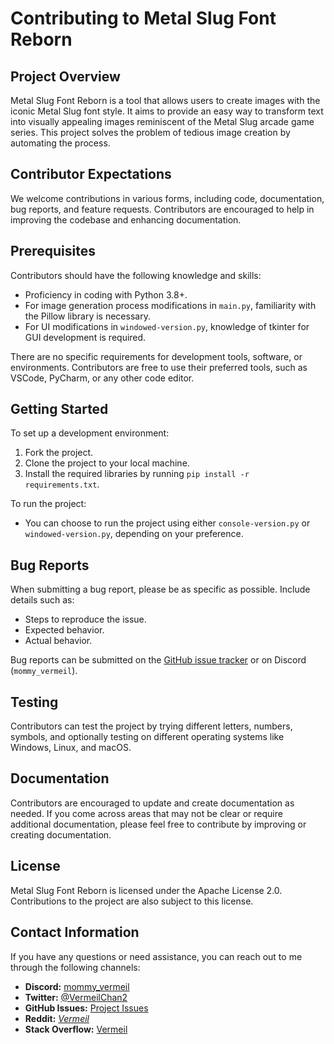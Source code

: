 # Contributing to Metal Slug Font Reborn

## Project Overview

Metal Slug Font Reborn is a tool that allows users to create images with the iconic Metal Slug font style. It aims to provide an easy way to transform text into visually appealing images reminiscent of the Metal Slug arcade game series. This project solves the problem of tedious image creation by automating the process.

## Contributor Expectations

We welcome contributions in various forms, including code, documentation, bug reports, and feature requests. Contributors are encouraged to help in improving the codebase and enhancing documentation.

## Prerequisites

Contributors should have the following knowledge and skills:
- Proficiency in coding with Python 3.8+.
- For image generation process modifications in `main.py`, familiarity with the Pillow library is necessary.
- For UI modifications in `windowed-version.py`, knowledge of tkinter for GUI development is required.

There are no specific requirements for development tools, software, or environments. Contributors are free to use their preferred tools, such as VSCode, PyCharm, or any other code editor.

## Getting Started

To set up a development environment:
1. Fork the project.
2. Clone the project to your local machine.
3. Install the required libraries by running `pip install -r requirements.txt`.

To run the project:
- You can choose to run the project using either `console-version.py` or `windowed-version.py`, depending on your preference.

## Bug Reports

When submitting a bug report, please be as specific as possible. Include details such as:
- Steps to reproduce the issue.
- Expected behavior.
- Actual behavior.

Bug reports can be submitted on the [GitHub issue tracker](https://github.com/VermeilChan/MetalSlugFontReborn/issues) or on Discord (`mommy_vermeil`).

## Testing

Contributors can test the project by trying different letters, numbers, symbols, and optionally testing on different operating systems like Windows, Linux, and macOS.

## Documentation

Contributors are encouraged to update and create documentation as needed. If you come across areas that may not be clear or require additional documentation, please feel free to contribute by improving or creating documentation.

## License

Metal Slug Font Reborn is licensed under the Apache License 2.0. Contributions to the project are also subject to this license.

## Contact Information

If you have any questions or need assistance, you can reach out to me through the following channels:

- **Discord:** [mommy_vermeil](https://discord.com/users/857841811736100925)
- **Twitter:** [@VermeilChan2](https://twitter.com/VermeilChan2)
- **GitHub Issues:** [Project Issues](https://github.com/VermeilChan/MetalSlugFontReborn/issues)
- **Reddit:** [_Vermeil_](https://www.reddit.com/user/_Vermeil_)
- **Stack Overflow:** [Vermeil](https://stackoverflow.com/users/20787000/vermeil)
